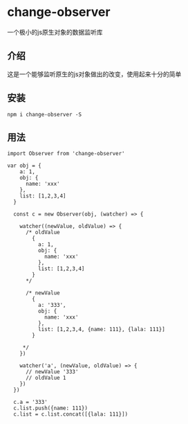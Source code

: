 # change-observer

一个极小的js原生对象的数据监听库

## 介绍

这是一个能够监听原生的js对象做出的改变，使用起来十分的简单

## 安装

```npm i change-observer -S```

## 用法

```JS
import Observer from 'change-observer'

var obj = {
    a: 1,
    obj: {
      name: 'xxx'
    },
    list: [1,2,3,4]
  }

  const c = new Observer(obj, (watcher) => {

    watcher((newValue, oldValue) => {
      /* oldValue 
        {
          a: 1,
          obj: {
            name: 'xxx'
          },
          list: [1,2,3,4]
        }
      */

      /* newValue
        {
          a: '333',
          obj: {
            name: 'xxx'
          },
          list: [1,2,3,4, {name: 111}, {lala: 111}]
        }
     
     */
    })

    watcher('a', (newValue, oldValue) => {
      // newValue '333'
      // oldValue 1
    })
  })

  c.a = '333'
  c.list.push({name: 111})
  c.list = c.list.concat([{lala: 111}])
```